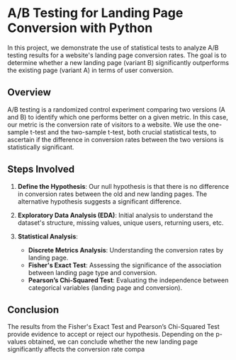 # A/B Testing for Landing Page Conversion with Python

In this project, we demonstrate the use of statistical tests to analyze A/B testing results for a website's landing page conversion rates. The goal is to determine whether a new landing page (variant B) significantly outperforms the existing page (variant A) in terms of user conversion.

## Overview

A/B testing is a randomized control experiment comparing two versions (A and B) to identify which one performs better on a given metric. In this case, our metric is the conversion rate of visitors to a website. We use the one-sample t-test and the two-sample t-test, both crucial statistical tests, to ascertain if the difference in conversion rates between the two versions is statistically significant.

## Steps Involved

1. **Define the Hypothesis**: Our null hypothesis is that there is no difference in conversion rates between the old and new landing pages. The alternative hypothesis suggests a significant difference.

2. **Exploratory Data Analysis (EDA)**: Initial analysis to understand the dataset's structure, missing values, unique users, returning users, etc.

3. **Statistical Analysis**:
   - **Discrete Metrics Analysis**: Understanding the conversion rates by landing page.
   - **Fisher's Exact Test**: Assessing the significance of the association between landing page type and conversion.
   - **Pearson’s Chi-Squared Test**: Evaluating the independence between categorical variables (landing page and conversion).

## Conclusion

The results from the Fisher's Exact Test and Pearson’s Chi-Squared Test provide evidence to accept or reject our hypothesis. Depending on the p-values obtained, we can conclude whether the new landing page significantly affects the conversion rate compa
